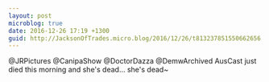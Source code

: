 ```yaml
---
layout: post
microblog: true
date: 2016-12-26 17:19 +1300
guid: http://JacksonOfTrades.micro.blog/2016/12/26/t813237851550662656.html
---
```

@JRPictures @CanipaShow @DoctorDazza @DemwArchived AusCast just died this morning and she's dead... she's dead~
